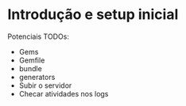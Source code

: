 # Introdução e setup inicial

Potenciais TODOs:
- Gems
- Gemfile
- bundle
- generators
- Subir o servidor
- Checar atividades nos logs
